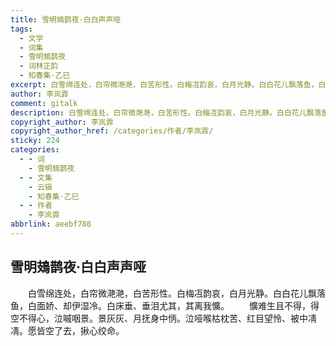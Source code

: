 ```yaml
---
title: 雪明鳷鹊夜·白白声声哑
tags:
  - 文学
  - 词集
  - 雪明鳷鹊夜
  - 词林正韵
  - 知春集·乙巳
excerpt: 白雪绵连处，白帘微滟滟，白苦形性。白梅冱韵哀，白月光静。白白花儿飘落鱼，白面娇、却伊湿冷。白床垂、垂泪尤其，其离我懭。
author: 李岚霏
comment: gitalk
description: 白雪绵连处，白帘微滟滟，白苦形性。白梅冱韵哀，白月光静。白白花儿飘落鱼，白面娇、却伊湿冷。白床垂、垂泪尤其，其离我懭。
copyright_author: 李岚霏
copyright_author_href: /categories/作者/李岚霏/
sticky: 224
categories:
  - - 词
    - 雪明鳷鹊夜
  - - 文集
    - 云辑
    - 知春集·乙巳
  - - 作者
    - 李岚霏
abbrlink: aeebf788
---
```

## 雪明鳷鹊夜·白白声声哑
&emsp;&emsp;白雪绵连处，白帘微滟滟，白苦形性。白梅冱韵哀，白月光静。白白花儿飘落鱼，白面娇、却伊湿冷。白床垂、垂泪尤其，其离我懭。
&emsp;&emsp;懭难生且不得，得空不得心，泣嘁咽景。景灰灰、月抚身中怲。泣哑喉枯枕苦、红目望怜、被中凊凊。愿皆空了去，揪心绞命。
